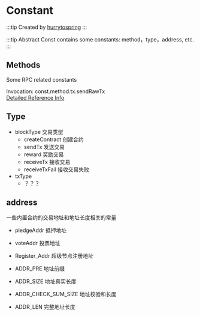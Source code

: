 # Constant

:::tip Created by
[hurrytospring](https://github.com/hurrytospring)
:::

:::tip Abstract
Const contains some constants: method，type，address, etc.
:::

## Methods
Some RPC related constants
 
Invocation: const.method.tx.sendRawTx  
[Detailed Reference Info](/api/rpc/)
## Type

- blockType  交易类型
    - createContract 创建合约
    - sendTx 发送交易
    - reward 奖励交易
    - receiveTx 接收交易
    - receiveTxFail 接收交易失败
- txType 
   - ？？？

## address
一些内置合约的交易地址和地址长度相关的常量
- pledgeAddr 抵押地址
- voteAddr 投票地址
- Register_Addr 超级节点注册地址
    
- ADDR_PRE 地址前缀
- ADDR_SIZE 地址真实长度
- ADDR_CHECK_SUM_SIZE 地址校验和长度
- ADDR_LEN 完整地址长度
